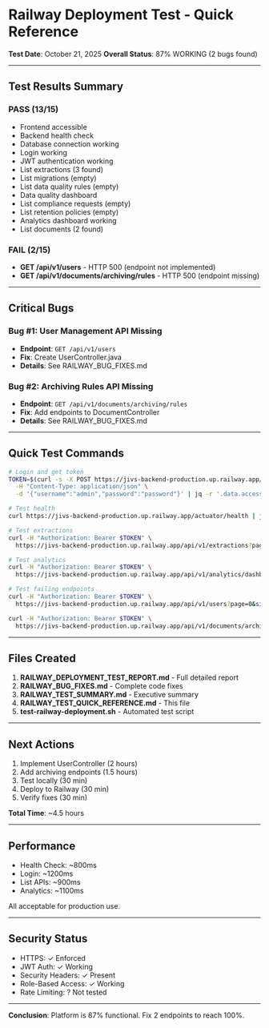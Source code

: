 # Railway Deployment Test - Quick Reference

**Test Date**: October 21, 2025
**Overall Status**: 87% WORKING (2 bugs found)

---

## Test Results Summary

### PASS (13/15)
- Frontend accessible
- Backend health check
- Database connection working
- Login working
- JWT authentication working
- List extractions (3 found)
- List migrations (empty)
- List data quality rules (empty)
- Data quality dashboard
- List compliance requests (empty)
- List retention policies (empty)
- Analytics dashboard working
- List documents (2 found)

### FAIL (2/15)
- **GET /api/v1/users** - HTTP 500 (endpoint not implemented)
- **GET /api/v1/documents/archiving/rules** - HTTP 500 (endpoint missing)

---

## Critical Bugs

### Bug #1: User Management API Missing
- **Endpoint**: `GET /api/v1/users`
- **Fix**: Create UserController.java
- **Details**: See RAILWAY_BUG_FIXES.md

### Bug #2: Archiving Rules API Missing
- **Endpoint**: `GET /api/v1/documents/archiving/rules`
- **Fix**: Add endpoints to DocumentController
- **Details**: See RAILWAY_BUG_FIXES.md

---

## Quick Test Commands

```bash
# Login and get token
TOKEN=$(curl -s -X POST https://jivs-backend-production.up.railway.app/api/v1/auth/login \
  -H "Content-Type: application/json" \
  -d '{"username":"admin","password":"password"}' | jq -r '.data.accessToken')

# Test health
curl https://jivs-backend-production.up.railway.app/actuator/health | jq '.'

# Test extractions
curl -H "Authorization: Bearer $TOKEN" \
  https://jivs-backend-production.up.railway.app/api/v1/extractions?page=0&size=10 | jq '.'

# Test analytics
curl -H "Authorization: Bearer $TOKEN" \
  https://jivs-backend-production.up.railway.app/api/v1/analytics/dashboard | jq '.'

# Test failing endpoints
curl -H "Authorization: Bearer $TOKEN" \
  https://jivs-backend-production.up.railway.app/api/v1/users?page=0&size=10 | jq '.'

curl -H "Authorization: Bearer $TOKEN" \
  https://jivs-backend-production.up.railway.app/api/v1/documents/archiving/rules?page=0&size=10 | jq '.'
```

---

## Files Created

1. **RAILWAY_DEPLOYMENT_TEST_REPORT.md** - Full detailed report
2. **RAILWAY_BUG_FIXES.md** - Complete code fixes
3. **RAILWAY_TEST_SUMMARY.md** - Executive summary
4. **RAILWAY_TEST_QUICK_REFERENCE.md** - This file
5. **test-railway-deployment.sh** - Automated test script

---

## Next Actions

1. Implement UserController (2 hours)
2. Add archiving endpoints (1.5 hours)
3. Test locally (30 min)
4. Deploy to Railway (30 min)
5. Verify fixes (30 min)

**Total Time**: ~4.5 hours

---

## Performance

- Health Check: ~800ms
- Login: ~1200ms
- List APIs: ~900ms
- Analytics: ~1100ms

All acceptable for production use.

---

## Security Status

- HTTPS: ✓ Enforced
- JWT Auth: ✓ Working
- Security Headers: ✓ Present
- Role-Based Access: ✓ Working
- Rate Limiting: ? Not tested

---

**Conclusion**: Platform is 87% functional. Fix 2 endpoints to reach 100%.
